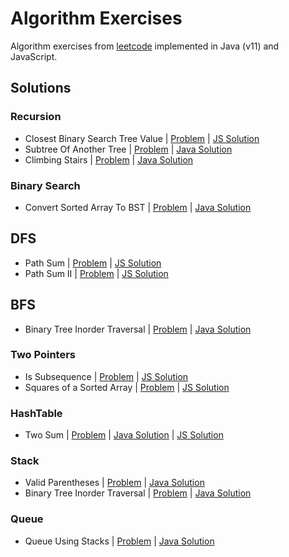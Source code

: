 # Algorithm Exercises
Algorithm exercises from [leetcode](https://leetcode.com/) implemented in Java (v11) and JavaScript.

## Solutions

### Recursion
- Closest Binary Search Tree Value | [Problem](https://leetcode.com/problems/closest-binary-search-tree-value) | [JS Solution](./src/javascript/solutions/findClosestValueInBst.js)
- Subtree Of Another Tree | [Problem](https://leetcode.com/problems/subtree-of-another-tree) | [Java Solution](./src/com/jihyunum/leetcode/solutions/SubtreeOfAnotherTree.java)
- Climbing Stairs | [Problem](https://leetcode.com/problems/climbing-stairs) | [Java Solution](./src/com/jihyunum/leetcode/solutions/ClimbingStairs.java)

### Binary Search
- Convert Sorted Array To BST | [Problem](https://leetcode.com/problems/convert-sorted-array-to-binary-search-tree) | [Java Solution](./src/com/jihyunum/leetcode/solutions/ConvertSortedArrayToBST.java)

## DFS
- Path Sum | [Problem](https://leetcode.com/problems/path-sum) | [JS Solution](./src/javascript/solutions/pathSum.js)
- Path Sum II | [Problem](https://leetcode.com/problems/path-sum-ii) | [JS Solution](./src/javascript/solutions/pathSum2.js)

## BFS
- Binary Tree Inorder Traversal | [Problem](https://leetcode.com/problems/binary-tree-inorder-traversal) | [Java Solution](./src/com/jihyunum/leetcode/solutions/BinaryTreeInorderTraversal.java)

### Two Pointers
- Is Subsequence | [Problem](https://leetcode.com/problems/is-subsequence) | [JS Solution](./src/javascript/solutions/isSubsequence.js)
- Squares of a Sorted Array | [Problem](https://leetcode.com/problems/squares-of-a-sorted-array) | [JS Solution](./src/javascript/solutions/sortedSquares.js)

### HashTable
- Two Sum | [Problem](https://leetcode.com/problems/two-sum) | [Java Solution](./src/com/jihyunum/leetcode/solutions/TwoSum.java) | [JS Solution](./src/javascript/solutions/twoSum.js)

### Stack
- Valid Parentheses | [Problem](https://leetcode.com/problems/valid-parentheses/) | [Java Solution](./src/com/jihyunum/leetcode/solutions/ValidParentheses.java)
- Binary Tree Inorder Traversal | [Problem](https://leetcode.com/problems/binary-tree-inorder-traversal/) | [Java Solution](./src/com/jihyunum/leetcode/solutions/BinaryTreeInorderTraversal.java)

### Queue
- Queue Using Stacks | [Problem](https://leetcode.com/problems/implement-queue-using-stacks/) | [Java Solution](./src/com/jihyunum/leetcode/solutions/QueueUsingStacks.java)